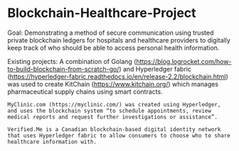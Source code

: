 # Blockchain-Healthcare-Project

Goal: Demonstrating a method of secure communication using trusted private blockchain ledgers for hospitals and healthcare providers to digitally keep track of who should be able to access personal health information. 

Existing projects: 
	A combination of Golang (https://blog.logrocket.com/how-to-build-blockchain-from-scratch-go/) and Hyperledger fabric (https://hyperledger-fabric.readthedocs.io/en/release-2.2/blockchain.html) was used to create KitChain (https://www.kitchain.org/) which manages pharmaceutical supply chains using smart contracts.
	
	MyClinic.com (https://myclinic.com/) was created using Hyperledger, and uses the blockchain system “to schedule appointments, review medical reports and request further investigations or assistance”.
	
	Verified.Me is a Canadian blockchain-based digital identity network that uses Hyperledger fabric to allow consumers to choose who to share healthcare information with.
